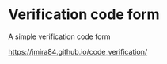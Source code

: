 # Verification code form

A simple verification code form

https://jmira84.github.io/code_verification/
